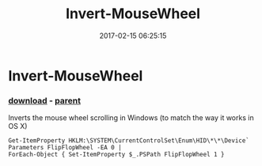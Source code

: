 ﻿---
pid:            6734
poster:         talkandplay
title:          Invert-MouseWheel
date:           2017-02-15 06:25:15
format:         posh
parent:         3680
parent:         3680

---

# Invert-MouseWheel

### [download](6734.ps1) - [parent](3680.md)

Inverts the mouse wheel scrolling in Windows (to match the way it works in OS X)

```posh
Get-ItemProperty HKLM:\SYSTEM\CurrentControlSet\Enum\HID\*\*\Device` Parameters FlipFlopWheel -EA 0 | 
ForEach-Object { Set-ItemProperty $_.PSPath FlipFlopWheel 1 }
```
